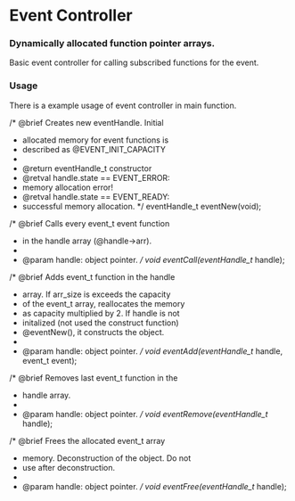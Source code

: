 # Event Controller

### Dynamically allocated function pointer arrays.

Basic event controller for calling subscribed functions for the event.

### Usage

There is a example usage of event controller in main function.

/*  @brief Creates new eventHandle. Initial
 *  allocated memory for event functions is
 *  described as @EVENT_INIT_CAPACITY
 *
 *  @return eventHandle_t constructor
 *  @retval handle.state == EVENT_ERROR:
 *  memory allocation error!
 *  @retval handle.state == EVENT_READY:
 *  successful memory allocation.
 */
eventHandle_t eventNew(void);

/*  @brief Calls every event_t event function
 *  in the handle array (@handle->arr).
 *
 *  @param handle: object pointer.
 */
void eventCall(eventHandle_t* handle);

/*  @brief Adds event_t function in the handle
 *  array. If arr_size is exceeds the capacity
 *  of the event_t array, reallocates the memory
 *  as capacity multiplied by 2. If handle is not
 *  initalized (not used the construct function)
 *  @eventNew(), it constructs the object.
 *
 *  @param handle: object pointer.
 */
void eventAdd(eventHandle_t* handle, event_t event);

/*  @brief Removes last event_t function in the
 *  handle array.
 *
 *  @param handle: object pointer.
 */
void eventRemove(eventHandle_t* handle);

/*  @brief Frees the allocated event_t array
 *  memory. Deconstruction of the object. Do not
 *  use after deconstruction.
 *
 *  @param handle: object pointer.
 */
void eventFree(eventHandle_t* handle);
